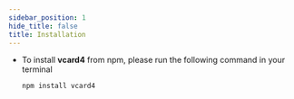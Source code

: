 ```yaml
---
sidebar_position: 1
hide_title: false
title: Installation
---
```


* To install __vcard4__ from npm, please run the following command in your terminal

  ```
  npm install vcard4
  ```

